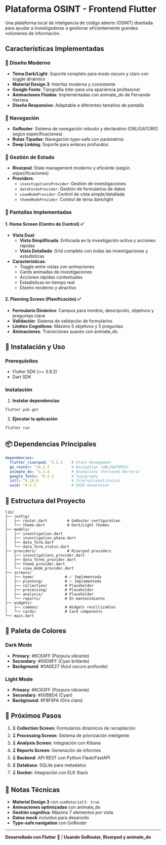 # Plataforma OSINT - Frontend Flutter

Una plataforma local de inteligencia de código abierto (OSINT) diseñada para ayudar a investigadores a gestionar eficientemente grandes volúmenes de información.

## Características Implementadas

### 🎨 Diseño Moderno
- **Tema Dark/Light**: Soporte completo para modo oscuro y claro con toggle dinámico
- **Material Design 3**: Interfaz moderna y consistente
- **Google Fonts**: Tipografía Inter para una apariencia profesional
- **Animaciones Fluidas**: Implementadas con animate_do de Fernando Herrera
- **Diseño Responsivo**: Adaptable a diferentes tamaños de pantalla

### 🧭 Navegación
- **GoRouter**: Sistema de navegación robusto y declarativo (OBLIGATORIO según especificaciones)
- **Rutas Tipadas**: Navegación type-safe con parámetros
- **Deep Linking**: Soporte para enlaces profundos

### 🔄 Gestión de Estado
- **Riverpod**: State management moderno y eficiente (según especificaciones)
- **Providers**:
  - `investigationsProvider`: Gestión de investigaciones
  - `dataFormsProvider`: Gestión de formularios de datos
  - `viewModeProvider`: Control de vista simple/detallada
  - `themeModeProvider`: Control de tema dark/light

### 📱 Pantallas Implementadas

#### 1. Home Screen (Centro de Control) ✅
- **Vista Dual**:
  - **Vista Simplificada**: Enfocada en la investigación activa y acciones rápidas
  - **Vista Detallada**: Grid completo con todas las investigaciones y estadísticas
- **Características**:
  - Toggle entre vistas con animaciones
  - Cards animadas de investigaciones
  - Acciones rápidas contextuales
  - Estadísticas en tiempo real
  - Diseño moderno y atractivo

#### 2. Planning Screen (Planificación) ✅
- **Formulario Dinámico**: Campos para nombre, descripción, objetivos y preguntas clave
- **Validación**: Sistema de validación de formularios
- **Límites Cognitivos**: Máximo 5 objetivos y 5 preguntas
- **Animaciones**: Transiciones suaves con animate_do

## 🚀 Instalación y Uso

### Prerequisitos
- Flutter SDK (>= 3.9.2)
- Dart SDK

### Instalación

1. **Instalar dependencias**
```bash
flutter pub get
```

2. **Ejecutar la aplicación**
```bash
flutter run
```

## 📦 Dependencias Principales

```yaml
dependencies:
  flutter_riverpod: ^2.5.1    # State Management
  go_router: ^14.2.7          # Navigation (OBLIGATORIO)
  animate_do: ^3.3.4          # Animations (Fernando Herrera)
  google_fonts: ^6.2.1        # Typography
  intl: ^0.19.0               # Internationalization
  uuid: ^4.5.1                # UUID Generation
```

## 🎯 Estructura del Proyecto

```
lib/
├── config/
│   ├── router.dart         # GoRouter configuration
│   └── theme.dart          # Dark/Light themes
├── models/
│   ├── investigation.dart
│   ├── investigation_phase.dart
│   ├── data_form.dart
│   └── data_form_status.dart
├── providers/              # Riverpod providers
│   ├── investigations_provider.dart
│   ├── data_forms_provider.dart
│   ├── theme_provider.dart
│   └── view_mode_provider.dart
├── screens/
│   ├── home/              # ✅ Implementada
│   ├── planning/          # ✅ Implementada
│   ├── collection/        # Placeholder
│   ├── processing/        # Placeholder
│   ├── analysis/          # Placeholder
│   └── reports/           # En mantenimiento
├── widgets/
│   ├── common/            # Widgets reutilizables
│   └── cards/             # Card components
└── main.dart
```

## 🎨 Paleta de Colores

### Dark Mode
- **Primary**: #6C63FF (Púrpura vibrante)
- **Secondary**: #00D9FF (Cyan brillante)
- **Background**: #0A0E27 (Azul oscuro profundo)

### Light Mode
- **Primary**: #6C63FF (Púrpura vibrante)
- **Secondary**: #00B8D4 (Cyan)
- **Background**: #F8F9FA (Gris claro)

## 🔧 Próximos Pasos

1. ⏳ **Collection Screen**: Formularios dinámicos de recopilación
2. ⏳ **Processing Screen**: Sistema de priorización inteligente
3. ⏳ **Analysis Screen**: Integración con Kibana
4. ⏳ **Reports Screen**: Generación de informes
5. ⏳ **Backend**: API REST con Python Flask/FastAPI
6. ⏳ **Database**: SQLite para metadatos
7. ⏳ **Docker**: Integración con ELK Stack

## 📝 Notas Técnicas

- **Material Design 3** con `useMaterial3: true`
- **Animaciones optimizadas** con animate_do
- **Gestión cognitiva**: Máximo 7 elementos por vista
- **Datos mock** incluidos para desarrollo
- **Type-safe navigation** con GoRouter

---

**Desarrollado con Flutter** 💙 | **Usando GoRouter, Riverpod y animate_do**
